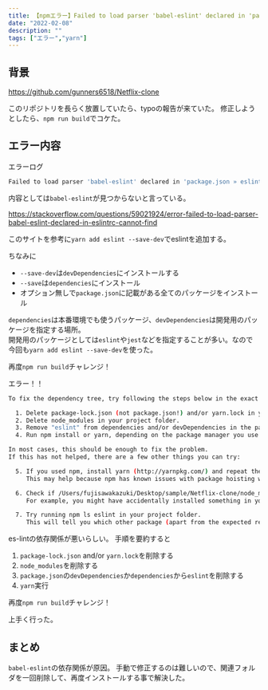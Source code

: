```yaml
---
title: 【npmエラー】Failed to load parser 'babel-eslint' declared in 'package.json » eslint-config-react-app »
date: "2022-02-08"
description: ""
tags: ["エラー","yarn"]
---
```


## 背景
https://github.com/gunners6518/Netflix-clone

このリポジトリを長らく放置していたら、typoの報告が来ていた。
修正しようとしたら、``npm run build``でコケた。

## エラー内容
エラーログ
```bash
Failed to load parser 'babel-eslint' declared in 'package.json » eslint-config-react-app » /home/Netflix-clone/node_modules/eslint-config-react-app/base.js': Cannot find module 'babel-eslint'
```

内容としては``babel-eslint``が見つからないと言っている。

https://stackoverflow.com/questions/59021924/error-failed-to-load-parser-babel-eslint-declared-in-eslintrc-cannot-find

このサイトを参考に``yarn add eslint --save-dev``でeslintを追加する。

ちなみに
- ``--save-dev``は``devDependencies``にインストールする
- ``--save``は``dependencies``にインストール
- オプション無しで``package.json``に記載がある全てのパッケージをインストール

``dependencies``は本番環境でも使うパッケージ、``devDependencies``は開発用のパッケージを指定する場所。  
開発用のパッケージとしては``eslint``や``jest``などを指定することが多い。なので今回も``yarn add eslint --save-dev``を使った。


再度``npm run build``チャレンジ！

エラー！！


```bash
To fix the dependency tree, try following the steps below in the exact order:

  1. Delete package-lock.json (not package.json!) and/or yarn.lock in your project folder.
  2. Delete node_modules in your project folder.
  3. Remove "eslint" from dependencies and/or devDependencies in the package.json file in your project folder.
  4. Run npm install or yarn, depending on the package manager you use.

In most cases, this should be enough to fix the problem.
If this has not helped, there are a few other things you can try:

  5. If you used npm, install yarn (http://yarnpkg.com/) and repeat the above steps with it instead.
     This may help because npm has known issues with package hoisting which may get resolved in future versions.

  6. Check if /Users/fujisawakazuki/Desktop/sample/Netflix-clone/node_modules/eslint is outside your project directory.
     For example, you might have accidentally installed something in your home folder.

  7. Try running npm ls eslint in your project folder.
     This will tell you which other package (apart from the expected react-scripts) installed eslint.

```

es-lintの依存関係が悪いらしい。
手順を要約すると

1.  ``package-lock.json`` and/or ``yarn.lock``を削除する
2.  ``node_modules``を削除する
3. ``package.json``の``devDependencies``か``dependencies``から``eslint``を削除する
4. ``yarn``実行

再度``npm run build``チャレンジ！

上手く行った。

## まとめ

``babel-eslint``の依存関係が原因。
手動で修正するのは難しいので、関連フォルダを一回削除して、再度インストールする事で解決した。